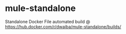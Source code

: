 # mule-standalone
Standalone Docker File automated build @ https://hub.docker.com/r/dwaiba/mule-standalone/builds/
